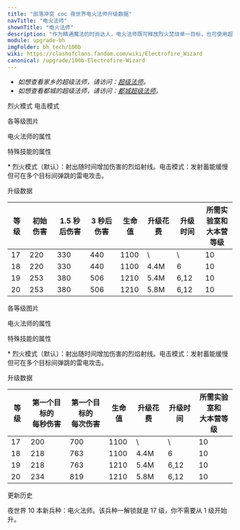 ```yaml
---
title: "部落冲突 coc 夜世界电火法师升级数据"
navTitle: "电火法师"
shownTitle: "电火法师"
description: "作为精通魔法的时尚达人，电火法师既可释放烈火焚烧单一目标，也可使用超强电流电击多重目标。"
module: upgrade-bh
imgFolder: bh_tech/100b
wiki: https://clashofclans.fandom.com/wiki/Electrofire_Wizard
canonical: /upgrade/100b-Electrofire-Wizard
---
```


<script setup>
const tableExtraInfoFireMode = [
    {
        "column": 5,
        "type": "cost",
        "gpClass": "research",
        "icon": "Elixir2"
    },
    {
        "column": 6,
        "type": "time",
        "gpClass": "research"
    }
];
const tableExtraInfoElectroMode = [
    {
        "column": 4,
        "type": "cost",
        "gpClass": "research",
        "icon": "Elixir2"
    },
    {
        "column": 5,
        "type": "time",
        "gpClass": "research"
    }
];;
</script>

- *如想查看家乡的超级法师，请访问：[超级法师](/upgrade/0609-Super-Wizard)。*
- *如想查看都城的超级法师，请访问：[都城超级法师](/upgrade/2005-Super-Wizard)。*

<SwitchTabs contentClass="cp-unit-items" :stickyTabs="true" :pageTabs="true">
    <SwitchTab tabId="cp-unit-item-0" :activeTab="true">烈火模式</SwitchTab>
    <SwitchTab tabId="cp-unit-item-1">电击模式</SwitchTab>
</SwitchTabs>

<!-- ↓↓↓ 烈火模式 ↓↓↓ -->
<SwitchTabGroup id="cp-unit-item-0" class="cp-unit-items">
<UnitInfo :folder="$frontmatter.imgFolder" imgSrc="Electrofire_Wizard_Fire_info.png" imgAlt="电火法师（烈火模式）" :description="$frontmatter.description" />

<SmallTitle>各等级图片</SmallTitle>

<Panel>
    <UnitImgGroup :folder="$frontmatter.imgFolder">
        <UnitImg imgTitle="17 - 18 级" imgSrc="Electrofire_Wizard17_Fire.png" />
        <UnitImg imgTitle="19 - 20 级" imgSrc="Electrofire_Wizard19_Fire.png" />
    </UnitImgGroup>
</Panel>

<SmallTitle>电火法师的属性</SmallTitle>

<UnitProperties>
    <UnitProperty pKey="部队类型" pValue="地面远程单位" />
    <UnitProperty pKey="攻击偏好" pValue="无" />
    <UnitProperty pKey="攻击的目标" pValue="地面和空中目标" />
    <UnitProperty pKey="移动速度" pValue="2.8 格/秒" />
    <UnitProperty pKey="每个兵营的部队数量" pValue="1" />
    <UnitProperty pKey="所需训练营等级" pValue="12" />
    <UnitProperty pKey="所需夜世界大本等级" pValue="10" />
    <UnitProperty pKey="技能冷却时间" pValue="1.5 秒" />
    <UnitProperty pKey="伤害类型" pValue="单体伤害" />
    <UnitProperty pKey="攻击速度" pValue="0.128 秒/次" />
    <UnitProperty pKey="攻击距离" pValue="3.5 格" />
</UnitProperties>

<SmallTitle>特殊技能的属性</SmallTitle>

<UnitProperties>
    <UnitProperty pKey="技能名称" pValue="电击模式" />
    <UnitProperty pKey="技能类型" pValue="模式切换技能" />
    <UnitProperty pKey="技能描述" pValue="见说明<sup>*</sup>" />
</UnitProperties>

\* 烈火模式（默认）：射出随时间增加伤害的烈焰射线。电击模式：发射蓄能缓慢但可在多个目标间弹跳的雷电攻击。

<SmallTitle>升级数据</SmallTitle>

<UnitTable :tableExtraInfo="tableExtraInfoFireMode">

| 等级 | 初始伤害 |1.5 秒后伤害| 3 秒后伤害 |  生命值  | 升级花费 | 升级时间 |所需实验室和<br>大本营等级|
| ---- |   ---   |     ---   |     ---   |    ---   |   ---   |    ---   |           ---         |
|  17  |   220   |     330   |     440   |   1100   |     \   |     \    |           10          |
|  18  |   220   |     330   |     440   |   1100   |   4.4M  |  6       |           10          |
|  19  |   253   |     380   |     506   |   1210   |   5.4M  |  6,12    |           10          |
|  20  |   253   |     380   |     506   |   1210   |   5.8M  |  6,12    |           10          |
</UnitTable>
</SwitchTabGroup>

<!-- ↓↓↓ 电击模式 ↓↓↓ -->
<SwitchTabGroup id="cp-unit-item-1" class="cp-unit-items">
<UnitInfo :folder="$frontmatter.imgFolder" imgSrc="Electrofire_Wizard_Electro_info.png" imgAlt="电火法师（电击模式）" :description="$frontmatter.description" />

<SmallTitle>各等级图片</SmallTitle>

<Panel>
    <UnitImgGroup :folder="$frontmatter.imgFolder">
        <UnitImg imgTitle="17 - 18 级" imgSrc="Electrofire_Wizard17_Electro.png" />
        <UnitImg imgTitle="19 - 20 级" imgSrc="Electrofire_Wizard19_Electro.png" />
    </UnitImgGroup>
</Panel>

<SmallTitle>电火法师的属性</SmallTitle>

<UnitProperties>
    <UnitProperty pKey="部队类型" pValue="地面远程单位" />
    <UnitProperty pKey="攻击偏好" pValue="无" />
    <UnitProperty pKey="攻击的目标" pValue="地面和空中目标" />
    <UnitProperty pKey="移动速度" pValue="2.8 格/秒" />
    <UnitProperty pKey="每个兵营的部队数量" pValue="1" />
    <UnitProperty pKey="所需训练营等级" pValue="12" />
    <UnitProperty pKey="所需夜世界大本等级" pValue="10" />
    <UnitProperty pKey="技能冷却时间" pValue="1.5 秒" />
    <UnitProperty pKey="伤害类型" pValue="链式伤害" />
    <UnitProperty pKey="攻击速度" pValue="3.5 秒/次" />
    <UnitProperty pKey="攻击距离" pValue="3.5 格" />
    <UnitProperty pKey="连锁距离" pValue="3 格" />
    <UnitProperty pKey="最大目标数" pValue="4" />
    <UnitProperty pKey="连锁延迟" pValue="0.416 秒" />
    <UnitProperty pKey="连锁衰减" pValue="20%" />
</UnitProperties>

<SmallTitle>特殊技能的属性</SmallTitle>

<UnitProperties>
    <UnitProperty pKey="技能名称" pValue="电击模式" />
    <UnitProperty pKey="技能类型" pValue="模式切换技能" />
    <UnitProperty pKey="技能描述" pValue="见说明<sup>*</sup>" />
</UnitProperties>

\* 烈火模式（默认）：射出随时间增加伤害的烈焰射线。电击模式：发射蓄能缓慢但可在多个目标间弹跳的雷电攻击。

<SmallTitle>升级数据</SmallTitle>

<UnitTable :tableExtraInfo="tableExtraInfoElectroMode">

| 等级 |第一个目标的<br>每秒伤害|第一个目标的<br>每次伤害|  生命值  | 升级花费 | 升级时间 |所需实验室和<br>大本营等级|
| ---- |         ---          |          ---         |    ---  |   ---   |    ---   |           ---         |
|  17  |         200          |          700         |   1100  |     \   |     \    |           10          |
|  18  |         218          |          763         |   1100  |   4.4M  |   6      |           10          |
|  19  |         218          |          763         |   1210  |   5.4M  |   6,12   |           10          |
|  20  |         234          |          819         |   1210  |   5.8M  |   6,12   |           10          |
</UnitTable>
</SwitchTabGroup>

<!-- ↓↓↓ 公共部分 ↓↓↓ -->
<SmallTitle>更新历史</SmallTitle>

<Timeline>
    <TimelineItem date="2023/05/15">
        <TimelineRow>夜世界 10 本新兵种：电火法师。该兵种一解锁就是 17 级，你不需要从 1 级开始升。</TimelineRow>
    </TimelineItem>
    <TimelineItem :historyBottom="true" />
</Timeline>